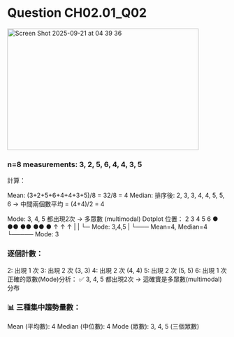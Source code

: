 # Question CH02.01_Q02
<img width="438" height="278" alt="Screen Shot 2025-09-21 at 04 39 36" src="https://github.com/user-attachments/assets/366086eb-9138-42cc-a947-2a5280351913" />


### n=8 measurements: 3, 2, 5, 6, 4, 4, 3, 5

計算：

Mean: 
(3+2+5+6+4+4+3+5)/8 = 32/8 = 4
Median: 排序後: 2, 3, 3, 4, 4, 5, 5, 6 → 中間兩個數平均 = (4+4)/2 = 4

Mode: 3, 4, 5 都出現2次 → 多眾數 (multimodal)
Dotplot 位置：
2  3  4  5  6
●  ●● ●● ●● ●
   ↑ ↑ ↑
   | | └─ Mode: 3,4,5
   | └─── Mean=4, Median=4
   └───── Mode: 3



### 逐個計數：

2: 出現 1 次
3: 出現 2 次 (3, 3)
4: 出現 2 次 (4, 4)
5: 出現 2 次 (5, 5)
6: 出現 1 次
正確的眾數(Mode)分析：
✅ 3, 4, 5 都出現2次 → 這確實是多眾數(multimodal)分布

### 📊 三種集中趨勢量數：

Mean (平均數): 4
Median (中位數): 4
Mode (眾數): 3, 4, 5 (三個眾數)
